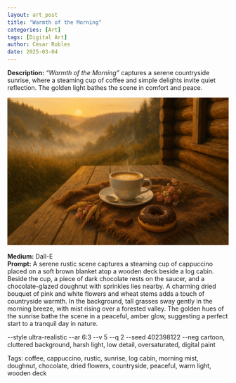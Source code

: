 ```yaml
---
layout: art_post
title: "Warmth of the Morning"
categories: [Art]
tags: [Digital Art]
author: César Robles
date: 2025-03-04
---
```

**Description:** *“Warmth of the Morning”* captures a serene countryside sunrise, where a steaming cup of coffee and simple delights invite quiet reflection. The golden light bathes the scene in comfort and peace.

![Warmth of the Morning](/imag/digital_art/warmth_of_the_morning.jpg)

**Medium:** Dall-E\
**Prompt:** A serene rustic scene captures a steaming cup of cappuccino placed on a soft brown blanket atop a wooden deck beside a log cabin. Beside the cup, a piece of dark chocolate rests on the saucer, and a chocolate-glazed doughnut with sprinkles lies nearby. A charming dried bouquet of pink and white flowers and wheat stems adds a touch of countryside warmth. In the background, tall grasses sway gently in the morning breeze, with mist rising over a forested valley. The golden hues of the sunrise bathe the scene in a peaceful, amber glow, suggesting a perfect start to a tranquil day in nature.

--style ultra-realistic --ar 6:3 --v 5 --q 2 --seed 402398122 --neg cartoon, cluttered background, harsh light, low detail, oversaturated, digital paint

Tags: coffee, cappuccino, rustic, sunrise, log cabin, morning mist, doughnut, chocolate, dried flowers, countryside, peaceful, warm light, wooden deck